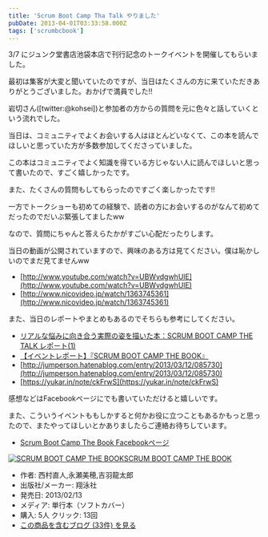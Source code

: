 ```yaml
---
title: 'Scrum Boot Camp Tha Talk やりました'
pubDate: 2013-04-01T03:33:58.000Z
tags: ['scrumbcbook']
---
```


3/7 にジュンク堂書店池袋本店で刊行記念のトークイベントを開催してもらいました。

最初は集客が大変と聞いていたのですが、当日はたくさんの方に来ていただきありがとうございました。おかげで満員でした!!

岩切さん([twitter:@kohsei])と参加者の方からの質問を元に色々と話していくという流れでした。

当日は、コミュニティでよくお会いする人はほとんどいなくて、この本を読んでほしいと思っていた方が多数参加してくださっていました。

この本はコミュニティでよく知識を得ている方じゃない人に読んでほしいと思って書いたので、すごく嬉しかったです。

また、たくさんの質問もしてもらったのですごく楽しかったです!!

一方でトークショーも初めての経験で、読者の方にお会いするのがなんて初めてだったのでだいぶ緊張してましたww

なので、質問にちゃんと答えらたかがすごい心配だったりします。

当日の動画が公開されていますので、興味のある方は見てください。僕は恥かしいのでまだ見てませんww

- [http://www.youtube.com/watch?v=UBWvdgwhUlE](http://www.youtube.com/watch?v=UBWvdgwhUlE)
- [http://www.nicovideo.jp/watch/1363745361](http://www.nicovideo.jp/watch/1363745361)

また、当日のレポートやまとめもあるのでそちらも参考にしてください。

- [リアルな悩みに向き合う実際の姿を描いた本：SCRUM BOOT CAMP THE TALK レポート(1)](http://www.manaslink.com/articles/10540)
- [【イベントレポート】『SCRUM BOOT CAMP THE BOOK』](http://www.shoeisha.co.jp/editors/detail/83)
- [http://jumperson.hatenablog.com/entry/2013/03/12/085730](http://jumperson.hatenablog.com/entry/2013/03/12/085730)
- [https://yukar.in/note/ckFrwS](https://yukar.in/note/ckFrwS)

感想などはFacebookページにでも書いていただけると嬉しいです。

また、こういうイベントももしかすると何かお役に立つこともあるかもっと思ったので、またやってほしいとかありましたらご連絡お待ちしています。

- [Scrum Boot Camp The Book Facebookページ](https://www.facebook.com/ScrumBootCampTheBook)

[![SCRUM BOOT CAMP THE BOOK](https://images-fe.ssl-images-amazon.com/images/I/51q3GMM3rjL._SL160_.jpg)](http://www.amazon.co.jp/exec/obidos/ASIN/4798129712/nawoto07-22/)[SCRUM BOOT CAMP THE BOOK](http://www.amazon.co.jp/exec/obidos/ASIN/4798129712/nawoto07-22/)

- 作者: 西村直人,永瀬美穂,吉羽龍太郎
- 出版社/メーカー: 翔泳社
- 発売日: 2013/02/13
- メディア: 単行本（ソフトカバー）
- 購入: 5人 クリック: 13回
- [この商品を含むブログ (33件) を見る](http://d.hatena.ne.jp/asin/4798129712/nawoto07-22)
